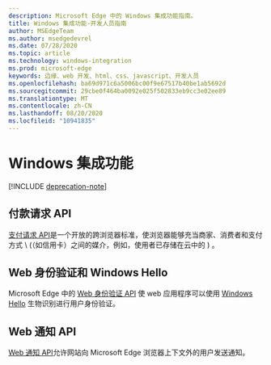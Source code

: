 ```yaml
---
description: Microsoft Edge 中的 Windows 集成功能指南。
title: Windows 集成功能-开发人员指南
author: MSEdgeTeam
ms.author: msedgedevrel
ms.date: 07/28/2020
ms.topic: article
ms.technology: windows-integration
ms.prod: microsoft-edge
keywords: 边缘、web 开发、html、css、javascript、开发人员
ms.openlocfilehash: ba69d971c6a5006bc00f9e67517b40be1ab5692d
ms.sourcegitcommit: 29cbe0f464ba0092e025f502833eb9cc3e02ee89
ms.translationtype: MT
ms.contentlocale: zh-CN
ms.lasthandoff: 08/20/2020
ms.locfileid: "10941835"
---
```

# Windows 集成功能  

[!INCLUDE [deprecation-note](../includes/legacy-edge-note.md)]  

## 付款请求 API  

[支付请求 API](./windows-integration/payment-request-api.md)是一个开放的跨浏览器标准，使浏览器能够充当商家、消费者和支付方式 \ (（如信用卡）之间的媒介，例如，使用者已存储在云中的 ) 。  

## Web 身份验证和 Windows Hello  

Microsoft Edge 中的 [Web 身份验证 API](./windows-integration/web-authentication.md) 使 web 应用程序可以使用 [Windows Hello](https://www.microsoft.com/windows/comprehensive-security) 生物识别进行用户身份验证。  

## Web 通知 API  

[Web 通知 API](./windows-integration/web-notifications-api.md)允许网站向 Microsoft Edge 浏览器上下文外的用户发送通知。  
